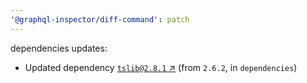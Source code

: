```yaml
---
'@graphql-inspector/diff-command': patch
---
```

dependencies updates:
  - Updated dependency [`tslib@2.8.1` ↗︎](https://www.npmjs.com/package/tslib/v/2.8.1) (from
    `2.6.2`, in `dependencies`)
